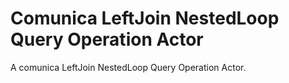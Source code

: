 # Comunica LeftJoin NestedLoop Query Operation Actor

A comunica LeftJoin NestedLoop Query Operation Actor.
